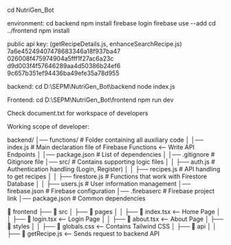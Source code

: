 cd NutriGen_Bot

environment:
cd backend
npm install
firebase login
firebase use --add
cd ../frontend
npm install



public api key: (getRecipeDetails.js, enhanceSearchRecipe.js)
7a6e45249407478683346a18f937ba47
026008f475974904a5fff1f27ac6a23c
d9d003f4f57646289aa4d50386b24ef6
9c657b351ef94436ba49efe35a78d955

backend:
cd D:\SEPM\NutriGen_Bot\backend
node index.js


Frontend:
cd D:\SEPM\NutriGen_Bot\frontend
npm run dev

Check document.txt for workspace of developers





Working scope of developer:

backend/
│── functions/                # Folder containing all auxiliary code
│   │── index.js              # Main declaration file of Firebase Functions <-- Write API Endpoints
│   │── package.json          # List of dependencies
│   │── .gitignore            # Gitignore file
│── src/                  # Contains supporting logic files
│   │   ├── auth.js           # Authentication handling (Login, Register)
│   │   ├── recipes.js        # API handling to get recipes
│   │   ├── firestore.js      # Functions that work with Firestore Database
│   │   ├── users.js          # User information management
│── firebase.json             # Firebase configuration
│── .firebaserc               # Firebase project link
│── package.json              # Common dependencies


📂 frontend
 ├── 📂 src
 │    ├── 📂 pages
 │    │    ├── 📄 index.tsx   <-- Home Page
 │    │    ├── 📄 login.tsx   <-- Login Page
 │    │    ├── 📄 about.tsx   <-- About Page
 │    ├── 📂 styles
 │    │    ├── 📄 globals.css  <-- Contains Tailwind CSS
 │    ├── 📂 api
 │    │    ├── 📄 getRecipe.js  <-- Sends request to backend API
